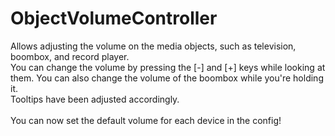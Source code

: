 # ObjectVolumeController
Allows adjusting the volume on the media objects, such as television, boombox, and record player.<br>
You can change the volume by pressing the [-] and [+] keys while looking at them. You can also change the volume of the boombox while you're holding it.<br>
Tooltips have been adjusted accordingly.<br>
<br>
You can now set the default volume for each device in the config!